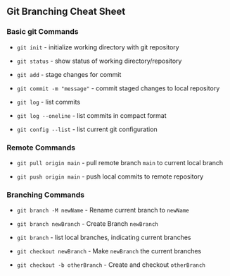 ## Git Branching Cheat Sheet

### Basic git Commands
* `git init` - initialize working directory with git repository

* `git status` - show status of working directory/repository

* `git add` - stage changes for commit

* `git commit -m "message"` - commit staged changes to local repository

* `git log` - list commits

* `git log --oneline` - list commits in compact format

* `git config --list` - list current git configuration

### Remote Commands
* `git pull origin main` - pull remote branch `main` to current local branch

* `git push origin main` - push local commits to remote repository


### Branching Commands
* `git branch -M newName` - Rename current branch to `newName`

* `git branch newBranch` - Create Branch `newBranch`

* `git branch` - list local branches, indicating current branches

* `git checkout newBranch` - Make `newBranch` the current branches

* `git checkout -b otherBranch` - Create and checkout `otherBranch`
